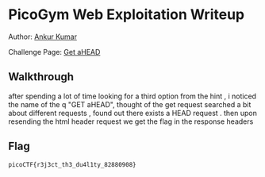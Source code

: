 # PicoGym Web Exploitation Writeup


Author: [Ankur Kumar](https://github.com/awsoankur) 

Challenge Page: [Get aHEAD](http://mercury.picoctf.net:15931/)

## Walkthrough
after spending a lot of time looking for a third option from the hint , i noticed the name of the q "GET aHEAD", thought of the get request searched a bit about different requests , found out there exists a HEAD request . then upon resending the html header request we get the flag in the response headers

## Flag
`picoCTF{r3j3ct_th3_du4l1ty_82880908}`

